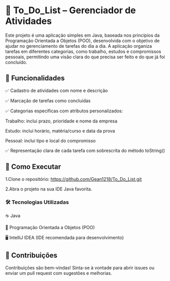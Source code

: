 # 📝 To_Do_List – Gerenciador de Atividades #

Este projeto é uma aplicação simples em Java, baseada nos princípios da Programação Orientada a Objetos (POO), desenvolvida com o objetivo de ajudar no gerenciamento de tarefas do dia a dia. A aplicação organiza tarefas em diferentes categorias, como trabalho, estudos e compromissos pessoais, permitindo uma visão clara do que precisa ser feito e do que já foi concluído.

## 📌 Funcionalidades ## 
✅ Cadastro de atividades com nome e descrição

✅ Marcação de tarefas como concluídas

✅ Categorias específicas com atributos personalizados:

Trabalho: inclui prazo, prioridade e nome da empresa

Estudo: inclui horário, matéria/curso e data da prova

Pessoal: inclui tipo e local do compromisso

✅ Representação clara de cada tarefa com sobrescrita do método toString()
 ## 🚀 Como Executar ##
1.Clone o repositório: https://github.com/Gean1218/To_Do_List.git

2.Abra o projeto na sua IDE Java favorita.

### 🛠 Tecnologias Utilizadas  ### 
☕ Java

🧱 Programação Orientada a Objetos (POO)

🖥 IntelliJ IDEA (IDE recomendada para desenvolvimento)
## 🤝 Contribuições ##
Contribuições são bem-vindas!
Sinta-se à vontade para abrir issues ou enviar um pull request com sugestões e melhorias.

